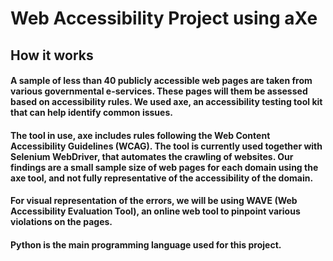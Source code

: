 # Web Accessibility Project using aXe


## How it works

#### A sample of less than 40 publicly accessible web pages are taken from various governmental e-services. These pages will them be assessed based on accessibility rules. We used axe, an accessibility testing tool kit that can help identify common issues. 

#### The tool in use, axe includes rules following the Web Content Accessibility Guidelines (WCAG). The tool is currently used together with Selenium WebDriver, that automates the crawling of websites. Our findings are a small sample size of web pages for each domain using the axe tool, and not fully representative of the accessibility of the domain.

#### For visual representation of the errors, we will be using WAVE (Web Accessibility Evaluation Tool), an online web tool to pinpoint various violations on the pages.

#### Python is the main programming language used for this project. 


